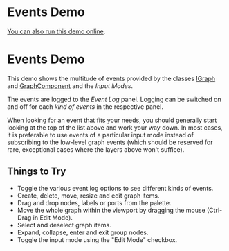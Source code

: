 <!--
 //////////////////////////////////////////////////////////////////////////////
 // @license
 // This file is part of yFiles for HTML 2.5.0.3.
 // Use is subject to license terms.
 //
 // Copyright (c) 2000-2023 by yWorks GmbH, Vor dem Kreuzberg 28,
 // 72070 Tuebingen, Germany. All rights reserved.
 //
 //////////////////////////////////////////////////////////////////////////////
-->
# Events Demo

[You can also run this demo online](https://live.yworks.com/demos/view/events/index.html).

# Events Demo

This demo shows the multitude of events provided by the classes [IGraph](https://docs.yworks.com/yfileshtml/#/api/IGraph) and [GraphComponent](https://docs.yworks.com/yfileshtml/#/api/GraphComponent) and the _Input Modes_.

The events are logged to the _Event Log_ panel. Logging can be switched on and off for each _kind of events_ in the respective panel.

When looking for an event that fits your needs, you should generally start looking at the top of the list above and work your way down. In most cases, it is preferable to use events of a particular input mode instead of subscribing to the low-level graph events (which should be reserved for rare, exceptional cases where the layers above won't suffice).

## Things to Try

- Toggle the various event log options to see different kinds of events.
- Create, delete, move, resize and edit graph items.
- Drag and drop nodes, labels or ports from the palette.
- Move the whole graph within the viewport by dragging the mouse (Ctrl-Drag in Edit Mode).
- Select and deselect graph items.
- Expand, collapse, enter and exit group nodes.
- Toggle the input mode using the "Edit Mode" checkbox.
